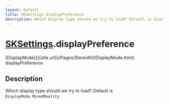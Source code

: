 ```yaml
---
layout: default
title: SKSettings.displayPreference
description: Which display type should we try to load? Default is DisplayMode.MixedReality.
---
```

# [SKSettings]({{site.url}}/Pages/StereoKit/SKSettings.html).displayPreference

<div class='signature' markdown='1'>
[DisplayMode]({{site.url}}/Pages/StereoKit/DisplayMode.html) displayPreference
</div>

## Description
Which display type should we try to load? Default is
`DisplayMode.MixedReality`.

